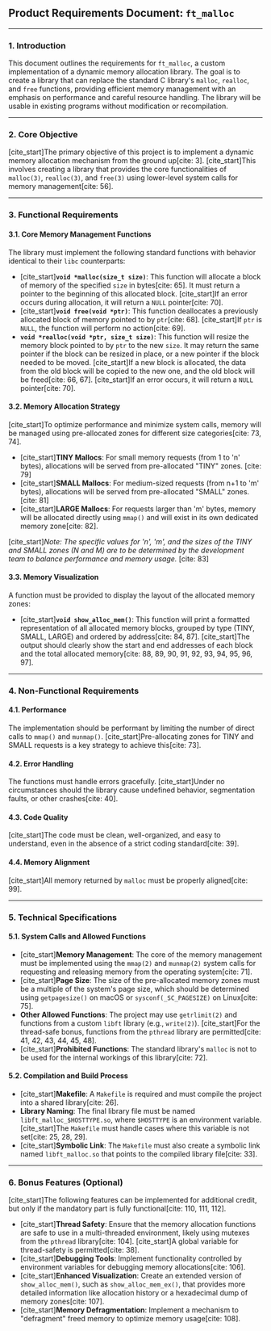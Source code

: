 ## **Product Requirements Document: `ft_malloc`**

---

### **1. Introduction**

This document outlines the requirements for `ft_malloc`, a custom implementation of a dynamic memory allocation library. The goal is to create a library that can replace the standard C library's `malloc`, `realloc`, and `free` functions, providing efficient memory management with an emphasis on performance and careful resource handling. The library will be usable in existing programs without modification or recompilation.

---

### **2. Core Objective**

[cite_start]The primary objective of this project is to implement a dynamic memory allocation mechanism from the ground up[cite: 3]. [cite_start]This involves creating a library that provides the core functionalities of `malloc(3)`, `realloc(3)`, and `free(3)` using lower-level system calls for memory management[cite: 56].

---

### **3. Functional Requirements**

#### **3.1. Core Memory Management Functions**

The library must implement the following standard functions with behavior identical to their `libc` counterparts:

* [cite_start]**`void *malloc(size_t size)`**: This function will allocate a block of memory of the specified `size` in bytes[cite: 65]. It must return a pointer to the beginning of this allocated block. [cite_start]If an error occurs during allocation, it will return a `NULL` pointer[cite: 70].
* [cite_start]**`void free(void *ptr)`**: This function deallocates a previously allocated block of memory pointed to by `ptr`[cite: 68]. [cite_start]If `ptr` is `NULL`, the function will perform no action[cite: 69].
* **`void *realloc(void *ptr, size_t size)`**: This function will resize the memory block pointed to by `ptr` to the new `size`. It may return the same pointer if the block can be resized in place, or a new pointer if the block needed to be moved. [cite_start]If a new block is allocated, the data from the old block will be copied to the new one, and the old block will be freed[cite: 66, 67]. [cite_start]If an error occurs, it will return a `NULL` pointer[cite: 70].

#### **3.2. Memory Allocation Strategy**

[cite_start]To optimize performance and minimize system calls, memory will be managed using pre-allocated zones for different size categories[cite: 73, 74].

* [cite_start]**TINY Mallocs**: For small memory requests (from 1 to 'n' bytes), allocations will be served from pre-allocated "TINY" zones. [cite: 79]
* [cite_start]**SMALL Mallocs**: For medium-sized requests (from n+1 to 'm' bytes), allocations will be served from pre-allocated "SMALL" zones. [cite: 81]
* [cite_start]**LARGE Mallocs**: For requests larger than 'm' bytes, memory will be allocated directly using `mmap()` and will exist in its own dedicated memory zone[cite: 82].

[cite_start]*Note: The specific values for 'n', 'm', and the sizes of the TINY and SMALL zones (N and M) are to be determined by the development team to balance performance and memory usage.* [cite: 83]

#### **3.3. Memory Visualization**

A function must be provided to display the layout of the allocated memory zones:

* [cite_start]**`void show_alloc_mem()`**: This function will print a formatted representation of all allocated memory blocks, grouped by type (TINY, SMALL, LARGE) and ordered by address[cite: 84, 87]. [cite_start]The output should clearly show the start and end addresses of each block and the total allocated memory[cite: 88, 89, 90, 91, 92, 93, 94, 95, 96, 97].

---

### **4. Non-Functional Requirements**

#### **4.1. Performance**
The implementation should be performant by limiting the number of direct calls to `mmap()` and `munmap()`. [cite_start]Pre-allocating zones for TINY and SMALL requests is a key strategy to achieve this[cite: 73].

#### **4.2. Error Handling**
The functions must handle errors gracefully. [cite_start]Under no circumstances should the library cause undefined behavior, segmentation faults, or other crashes[cite: 40].

#### **4.3. Code Quality**
[cite_start]The code must be clean, well-organized, and easy to understand, even in the absence of a strict coding standard[cite: 39].

#### **4.4. Memory Alignment**
[cite_start]All memory returned by `malloc` must be properly aligned[cite: 99].

---

### **5. Technical Specifications**

#### **5.1. System Calls and Allowed Functions**

* [cite_start]**Memory Management**: The core of the memory management must be implemented using the `mmap(2)` and `munmap(2)` system calls for requesting and releasing memory from the operating system[cite: 71].
* [cite_start]**Page Size**: The size of the pre-allocated memory zones must be a multiple of the system's page size, which should be determined using `getpagesize()` on macOS or `sysconf(_SC_PAGESIZE)` on Linux[cite: 75].
* **Other Allowed Functions**: The project may use `getrlimit(2)` and functions from a custom `libft` library (e.g., `write(2)`). [cite_start]For the thread-safe bonus, functions from the `pthread` library are permitted[cite: 41, 42, 43, 44, 45, 48].
* [cite_start]**Prohibited Functions**: The standard library's `malloc` is not to be used for the internal workings of this library[cite: 72].

#### **5.2. Compilation and Build Process**

* [cite_start]**Makefile**: A `Makefile` is required and must compile the project into a shared library[cite: 26].
* **Library Naming**: The final library file must be named `libft_malloc_$HOSTTYPE.so`, where `$HOSTTYPE` is an environment variable. [cite_start]The `Makefile` must handle cases where this variable is not set[cite: 25, 28, 29].
* [cite_start]**Symbolic Link**: The `Makefile` must also create a symbolic link named `libft_malloc.so` that points to the compiled library file[cite: 33].

---

### **6. Bonus Features (Optional)**

[cite_start]The following features can be implemented for additional credit, but only if the mandatory part is fully functional[cite: 110, 111, 112].

* [cite_start]**Thread Safety**: Ensure that the memory allocation functions are safe to use in a multi-threaded environment, likely using mutexes from the `pthread` library[cite: 104]. [cite_start]A global variable for thread-safety is permitted[cite: 38].
* [cite_start]**Debugging Tools**: Implement functionality controlled by environment variables for debugging memory allocations[cite: 106].
* [cite_start]**Enhanced Visualization**: Create an extended version of `show_alloc_mem()`, such as `show_alloc_mem_ex()`, that provides more detailed information like allocation history or a hexadecimal dump of memory zones[cite: 107].
* [cite_start]**Memory Defragmentation**: Implement a mechanism to "defragment" freed memory to optimize memory usage[cite: 108].